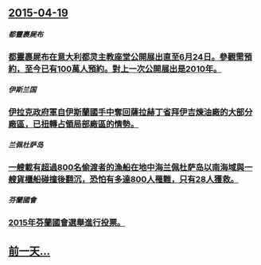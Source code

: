 ## [2015-04-19](/zh/news/2015/04/19/index.md)

##### 都靈裹屍布
### [都靈裹屍布在意大利都灵主教座堂公開展出直至6月24日。參觀需預約，至今已有100萬人預約。對上一次公開展出是2010年。 ](/zh/news/2015/04/19/都靈裹屍布在意大利都灵主教座堂公開展出直至6月24日-參觀需預約-至今已有100萬人預約-對上一次公開展出是2010年.md)
##### 伊斯兰国
### [伊拉克政府軍自伊斯蘭國手中奪回薩拉赫丁省拜伊吉煉油廠的大部分廠區，已扭轉占領局部廠區的情勢。](/zh/news/2015/04/19/伊拉克政府軍自伊斯蘭國手中奪回薩拉赫丁省拜伊吉煉油廠的大部分廠區-已扭轉占領局部廠區的情勢.md)
##### 兰佩杜萨岛
### [一艘載有超過800名偷渡者的漁船在地中海兰佩杜萨岛以南海域與一艘貨櫃船碰撞後翻沉，恐怕有多達800人罹難，只有28人獲救。 ](/zh/news/2015/04/19/一艘載有超過800名偷渡者的漁船在地中海兰佩杜萨岛以南海域與一艘貨櫃船碰撞後翻沉-恐怕有多達800人罹難-只有28人獲救.md)
##### 芬蘭國會
### [2015年芬蘭國會選舉進行投票。 ](/zh/news/2015/04/19/2015年芬蘭國會選舉進行投票.md)
## [前一天...](/zh/news/2015/04/17/index.md)

